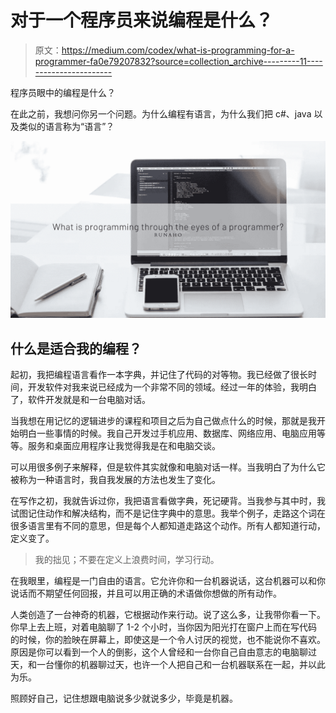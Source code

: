 # 对于一个程序员来说编程是什么？

> 原文：<https://medium.com/codex/what-is-programming-for-a-programmer-fa0e79207832?source=collection_archive---------11----------------------->

程序员眼中的编程是什么？

在此之前，我想问你另一个问题。为什么编程有语言，为什么我们把 c#、java 以及类似的语言称为“语言”？

![](img/f071f0a205b21045c9227066c4d72231.png)

## 什么是适合我的编程？

起初，我把编程语言看作一本字典，并记住了代码的对等物。我已经做了很长时间，开发软件对我来说已经成为一个非常不同的领域。经过一年的体验，我明白了，软件开发就是和一台电脑对话。

当我想在用记忆的逻辑进步的课程和项目之后为自己做点什么的时候，那就是我开始明白一些事情的时候。我自己开发过手机应用、数据库、网络应用、电脑应用等等。服务和桌面应用程序让我觉得我是在和电脑交谈。

可以用很多例子来解释，但是软件其实就像和电脑对话一样。当我明白了为什么它被称为一种语言时，我自我发展的方法也发生了变化。

在写作之初，我就告诉过你，我把语言看做字典，死记硬背。当我参与其中时，我试图记住动作和解决结构，而不是记住字典中的意思。我举个例子，走路这个词在很多语言里有不同的意思，但是每个人都知道走路这个动作。所有人都知道行动，定义变了。

> 我的拙见；不要在定义上浪费时间，学习行动。

在我眼里，编程是一门自由的语言。它允许你和一台机器说话，这台机器可以和你说话而不期望任何回报，并且可以用正确的术语做你想做的所有动作。

人类创造了一台神奇的机器，它根据动作来行动。说了这么多，让我带你看一下。
你早上去上班，对着电脑聊了 1-2 个小时，当你因为阳光打在窗户上而在写代码的时候，你的脸映在屏幕上，即使这是一个令人讨厌的视觉，也不能说你不喜欢。原因是你可以看到一个人的倒影，这个人曾经和一台你自己自由意志的电脑聊过天，和一台懂你的机器聊过天，也许一个人把自己和一台机器联系在一起，并以此为乐。

照顾好自己，记住想跟电脑说多少就说多少，毕竟是机器。